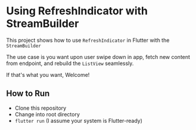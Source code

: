 # Using RefreshIndicator with StreamBuilder

This project shows how to use `RefreshIndicator` in Flutter with the `StreamBuilder`

The use case is you want upon user swipe down in app, fetch new content from endpoint, and rebuild the `ListView` seamlessly.

If that's what you want, Welcome!

## How to Run

 - Clone this repository
 - Change into root directory
 - `flutter run` (I assume your system is Flutter-ready)